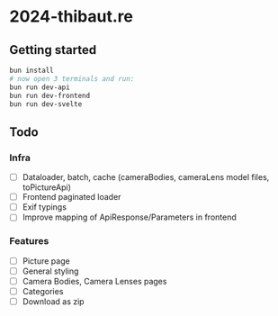 # 2024-thibaut.re

## Getting started

```bash
bun install
# now open 3 terminals and run:
bun run dev-api
bun run dev-frontend
bun run dev-svelte
```

## Todo

### Infra

- [ ] Dataloader, batch, cache (cameraBodies, cameraLens model files, toPictureApi)
- [ ] Frontend paginated loader
- [ ] Exif typings
- [ ] Improve mapping of ApiResponse/Parameters in frontend

### Features

- [ ] Picture page
- [ ] General styling
- [ ] Camera Bodies, Camera Lenses pages
- [ ] Categories
- [ ] Download as zip
